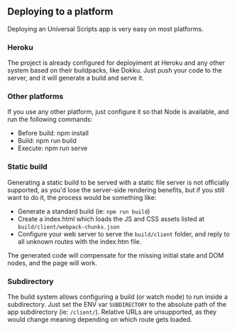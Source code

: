## Deploying to a platform

Deploying an Universal Scripts app is very easy on most platforms.

### Heroku

The project is already configured for deployiment at Heroku and any other system based on their buildpacks, like Dokku. Just push your code to the server, and it will generate a build and serve it.

### Other platforms

If you use any other platform, just configure it so that Node is available, and run the following commands:

- Before build: npm install
- Build: npm run build
- Execute: npm run serve

### Static build

Generating a static build to be served with a static file server is not officially supported, as you'd lose the server-side rendering benefits, but if you still want to do it, the process would be something like:

- Generate a standard build (ie: `npm run build`)
- Create a index.html which loads the JS and CSS assets listed at `build/client/webpack-chunks.json`
- Configure your web server to serve the `build/client` folder, and reply to all unknown routes with the index.htm file.

The generated code will compensate for the missing initial state and DOM nodes, and the page will work.

### Subdirectory

The build system allows configuring a build (or watch mode) to run inside a subdirectory. Just set the ENV var `SUBDIRECTORY` to the absolute path of the app subdirectory (ie: `/client/`). Relative URLs are unsupported, as they would change meaning depending on which route gets loaded.
